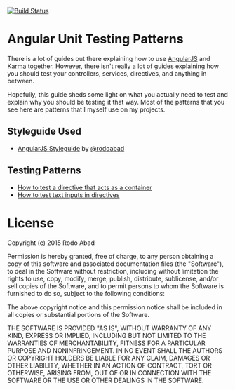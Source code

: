 [![Build Status](https://travis-ci.org/rodoabad/angularjs-unit-testing-patterns.svg?branch=master)](https://travis-ci.org/rodoabad/angularjs-unit-testing-patterns)

# Angular Unit Testing Patterns

There is a lot of guides out there explaining how to use [AngularJS](https://github.com/angular/angular) and [Karma](https://github.com/karma-runner/karma) together. However, there isn't really a lot of guides explaining how you should test your controllers, services, directives, and anything in between.

Hopefully, this guide sheds some light on what you actually need to test and explain why you should be testing it that way. Most of the patterns that you see here are patterns that I myself use on my projects.

## Styleguide Used

 * [AngularJS Styleguide](https://github.com/rodoabad/angularjs-styleguide) by [@rodoabad](https://github.com/rodoabad)

## Testing Patterns
 
 * [How to test a directive that acts as a container](https://github.com/rodoabad/angularjs-unit-testing-patterns/tree/master/example/client/packages/main-container)
 * [How to test text inputs in directives](https://github.com/rodoabad/angularjs-unit-testing-patterns/tree/master/example/client/packages/user-info)
 
# License

Copyright (c) 2015 Rodo Abad

Permission is hereby granted, free of charge, to any person obtaining a copy of this software and associated documentation files (the "Software"), to deal in the Software without restriction, including without limitation the rights to use, copy, modify, merge, publish, distribute, sublicense, and/or sell copies of the Software, and to permit persons to whom the Software is furnished to do so, subject to the following conditions:

The above copyright notice and this permission notice shall be included in all copies or substantial portions of the Software.

THE SOFTWARE IS PROVIDED "AS IS", WITHOUT WARRANTY OF ANY KIND, EXPRESS OR IMPLIED, INCLUDING BUT NOT LIMITED TO THE WARRANTIES OF MERCHANTABILITY, FITNESS FOR A PARTICULAR PURPOSE AND NONINFRINGEMENT. IN NO EVENT SHALL THE AUTHORS OR COPYRIGHT HOLDERS BE LIABLE FOR ANY CLAIM, DAMAGES OR OTHER LIABILITY, WHETHER IN AN ACTION OF CONTRACT, TORT OR OTHERWISE, ARISING FROM, OUT OF OR IN CONNECTION WITH THE SOFTWARE OR THE USE OR OTHER DEALINGS IN THE SOFTWARE.